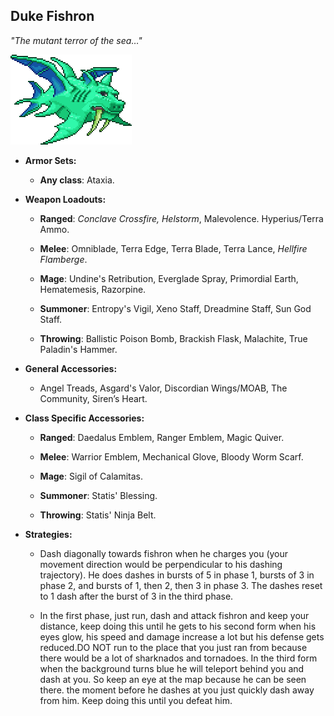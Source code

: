## Duke Fishron

*"The mutant terror of the sea…"*

![image alt text](../public/BMbpD6rCZ1qoniF20u7H2A_img_57.png)

* **Armor Sets:**

    * **Any class**: Ataxia.

* **Weapon Loadouts:**

    * **Ranged**: *Conclave Crossfire, Helstorm*, Malevolence. Hyperius/Terra Ammo.

    * **Melee**: Omniblade, Terra Edge, Terra Blade, Terra Lance, *Hellfire Flamberge*.

    * **Mage**: Undine's Retribution, Everglade Spray, Primordial Earth, Hematemesis, Razorpine.

    * **Summoner**: Entropy's Vigil, Xeno Staff, Dreadmine Staff, Sun God Staff.

    * **Throwing**: Ballistic Poison Bomb, Brackish Flask, Malachite, True Paladin's Hammer.

* **General Accessories:**

    * Angel Treads, Asgard's Valor, Discordian Wings/MOAB, The Community, Siren’s Heart.

* **Class Specific Accessories:**

    * **Ranged**: Daedalus Emblem, Ranger Emblem, Magic Quiver.

    * **Melee**: Warrior Emblem, Mechanical Glove, Bloody Worm Scarf.

    * **Mage**: Sigil of Calamitas.

    * **Summoner**: Statis' Blessing.

    * **Throwing**: Statis' Ninja Belt.

* **Strategies:**

    * Dash diagonally towards fishron when he charges you (your movement direction would be perpendicular to his dashing trajectory). He does dashes in bursts of 5 in phase 1, bursts of 3 in phase 2, and bursts of 1, then 2, then 3 in phase 3. The dashes reset to 1 dash after the burst of 3 in the third phase.

    * In the first phase, just run, dash and attack fishron and keep your distance, keep doing this until he gets to his second form when his eyes glow, his speed and damage increase a lot but his defense gets reduced.DO NOT run to the place that you just ran from because there would be a lot of sharknados and tornadoes. In the third form when the background turns blue he will teleport behind you and dash at you. So keep an eye at the map because he can be seen there. the moment before he dashes at you just quickly dash away from him. Keep doing this until you defeat him.
